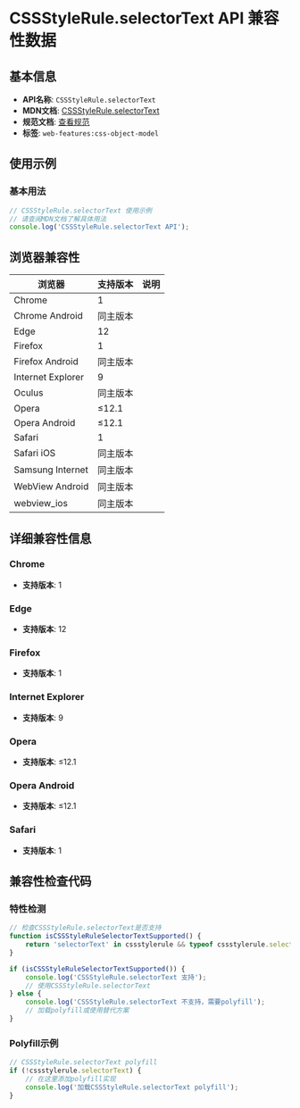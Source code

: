 # CSSStyleRule.selectorText API 兼容性数据

## 基本信息

- **API名称**: `CSSStyleRule.selectorText`
- **MDN文档**: [CSSStyleRule.selectorText](https://developer.mozilla.org/docs/Web/API/CSSStyleRule/selectorText)
- **规范文档**: [查看规范](https://drafts.csswg.org/cssom/#dom-cssstylerule-selectortext)
- **标签**: `web-features:css-object-model`

## 使用示例

### 基本用法

```javascript
// CSSStyleRule.selectorText 使用示例
// 请查阅MDN文档了解具体用法
console.log('CSSStyleRule.selectorText API');
```

## 浏览器兼容性

| 浏览器 | 支持版本 | 说明 |
|--------|----------|------|
| Chrome | 1 |  |
| Chrome Android | 同主版本 |  |
| Edge | 12 |  |
| Firefox | 1 |  |
| Firefox Android | 同主版本 |  |
| Internet Explorer | 9 |  |
| Oculus | 同主版本 |  |
| Opera | ≤12.1 |  |
| Opera Android | ≤12.1 |  |
| Safari | 1 |  |
| Safari iOS | 同主版本 |  |
| Samsung Internet | 同主版本 |  |
| WebView Android | 同主版本 |  |
| webview_ios | 同主版本 |  |

## 详细兼容性信息

### Chrome

- **支持版本**: 1

### Edge

- **支持版本**: 12

### Firefox

- **支持版本**: 1

### Internet Explorer

- **支持版本**: 9

### Opera

- **支持版本**: ≤12.1

### Opera Android

- **支持版本**: ≤12.1

### Safari

- **支持版本**: 1

## 兼容性检查代码

### 特性检测

```javascript
// 检查CSSStyleRule.selectorText是否支持
function isCSSStyleRuleSelectorTextSupported() {
    return 'selectorText' in cssstylerule && typeof cssstylerule.selectorText === 'function';
}

if (isCSSStyleRuleSelectorTextSupported()) {
    console.log('CSSStyleRule.selectorText 支持');
    // 使用CSSStyleRule.selectorText
} else {
    console.log('CSSStyleRule.selectorText 不支持，需要polyfill');
    // 加载polyfill或使用替代方案
}
```

### Polyfill示例

```javascript
// CSSStyleRule.selectorText polyfill
if (!cssstylerule.selectorText) {
    // 在这里添加polyfill实现
    console.log('加载CSSStyleRule.selectorText polyfill');
}
```


